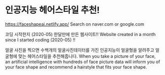 # 인공지능 헤어스타일 추천!
https://faceshapeai.netlify.app/
Search on naver.com or google.com

코딩 시작한지 (2020-05) 한달만에 만든 웹사이트!!
Website created in a month since I started coding (2020-05) !!

얼굴 사진을 찍으면 수백개의 얼굴사진데이터를 가진 인공지능이 얼굴형을 알려주고 얼굴형에 맞는 헤어스타일을 추천해줍니다.
When you take a picture of your face, an artificial intelligence with hundreds of face picture data will inform you of your face shape and recommend a hairstyle that fits your face shape.
